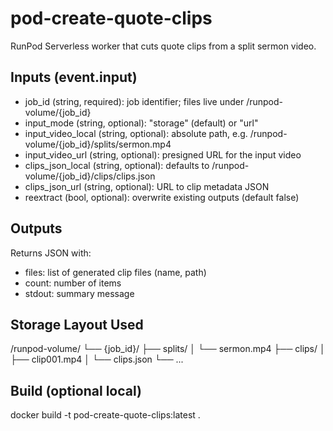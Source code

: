 # pod-create-quote-clips

RunPod Serverless worker that cuts quote clips from a split sermon video.

## Inputs (event.input)
- job_id (string, required): job identifier; files live under /runpod-volume/{job_id}
- input_mode (string, optional): "storage" (default) or "url"
- input_video_local (string, optional): absolute path, e.g. /runpod-volume/{job_id}/splits/sermon.mp4
- input_video_url (string, optional): presigned URL for the input video
- clips_json_local (string, optional): defaults to /runpod-volume/{job_id}/clips/clips.json
- clips_json_url (string, optional): URL to clip metadata JSON
- reextract (bool, optional): overwrite existing outputs (default false)

## Outputs
Returns JSON with:
- files: list of generated clip files (name, path)
- count: number of items
- stdout: summary message

## Storage Layout Used
/runpod-volume/
  └── {job_id}/
       ├── splits/
       │    └── sermon.mp4
       ├── clips/
       │    ├── clip001.mp4
       │    └── clips.json
       └── ...

## Build (optional local)
docker build -t pod-create-quote-clips:latest .
